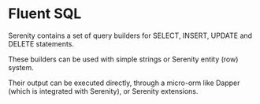 # Fluent SQL

Serenity contains a set of query builders for SELECT, INSERT, UPDATE and DELETE statements.

These builders can be used with simple strings or Serenity entity (row) system.

Their output can be executed directly, through a micro-orm like Dapper (which is integrated with Serenity), or Serenity extensions.
